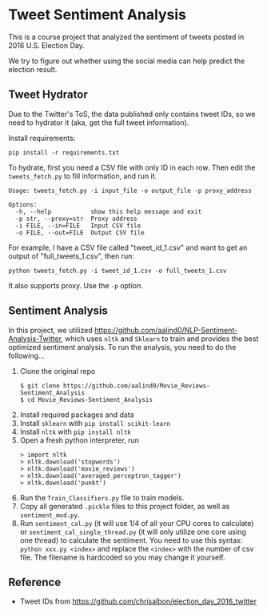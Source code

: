 # Tweet Sentiment Analysis

This is a course project that analyzed the sentiment of tweets posted in 2016 U.S. Election Day.

We try to figure out whether using the social media can help predict the election result.

## Tweet Hydrator
Due to the Twitter's ToS, the data published only contains tweet IDs, so we need to hydrator it (aka, get the full tweet information).

Install requirements:

```
pip install -r requirements.txt
```

To hydrate, first you need a CSV file with only ID in each row. Then edit the `tweets_fetch.py` to fill information, and run it.

```
Usage: tweets_fetch.py -i input_file -o output_file -p proxy_address

Options:
  -h, --help           show this help message and exit
  -p str, --proxy=str  Proxy address
  -i FILE, --in=FILE   Input CSV file
  -o FILE, --out=FILE  Output CSV file
```

For example, I have a CSV file called "tweet_id_1.csv" and want to get an output of "full_tweets_1.csv", then run:

```
python tweets_fetch.py -i tweet_id_1.csv -o full_tweets_1.csv
```

It also supports proxy. Use the `-p` option.

## Sentiment Analysis
In this project, we utilized https://github.com/aalind0/NLP-Sentiment-Analysis-Twitter, which uses `nltk` and `Sklearn` to train and provides the best optimized sentiment analysis. To run the analysis, you need to do the following...

1. Clone the original repo
   ```
   $ git clone https://github.com/aalind0/Movie_Reviews-Sentiment_Analysis
   $ cd Movie_Reviews-Sentiment_Analysis
   ```
2. Install required packages and data
  1. Install `sklearn` with `pip install scikit-learn`
  2. Install `nltk` with `pip install nltk`
  3. Open a fresh python interpreter, run
     ```
     > import nltk
     > nltk.download('stopwords')
     > nltk.download('movie_reviews')
     > nltk.download('averaged_perceptron_tagger')
     > nltk.download('punkt')
     ```
3. Run the `Train_Classifiers.py` file to train models.
4. Copy all generated `.pickle` files to this project folder, as well as `sentiment_mod.py`.
5. Run `sentiment_cal.py` (it will use 1/4 of all your CPU cores to calculate) or `sentiment_cal_single_thread.py` (it will only utilize one core using one thread) to calculate the sentiment. You need to use this syntax: `python xxx.py <index>` and replace the `<index>` with the number of csv file. The filename is hardcoded so you may change it yourself.


## Reference
- Tweet IDs from https://github.com/chrisalbon/election_day_2016_twitter
